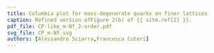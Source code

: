 ```yaml
---
title: Columbia plot for mass-degenerate quarks on finer lattices
caption: Refined version ofFigure 2(b) of {{ site.ref[2] }}.
pdf_file: CP-like_m-Nf_2-order.pdf
svg_file: CP_m-Nf.svg
authors: [Alessandro Sciarra,Francesca Cuteri]
---
```

